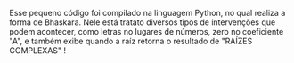 Esse pequeno código foi compilado na linguagem Python, no qual realiza a forma de Bhaskara.
Nele está tratato diversos tipos de intervenções que podem acontecer, como letras no lugares de números, zero no coeficiente "A", e também exibe quando a raíz retorna o resultado de "RAÍZES COMPLEXAS" !
